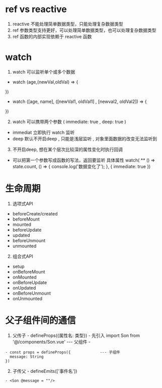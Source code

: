 # ref vs reactive

1. reactive 不能处理简单数据类型，只能处理复杂数据类型
2. ref 参数类型支持更好，可以处理简单数据类型，也可以处理复杂数据类型
3. ref 函数的内部实现依赖于 reactive 函数 

# watch

1. watch 可以监听单个或多个数据
  - watch (age,(newVal,oldVal) => {

  })
  - watch ([age, name], ([newVal1, oldVal1] , [newval2, oldVal2]) => {

  })

2. watch 可以携带两个参数 ( immediate: true  ,  deep: true )
  - immediat 立即执行 watch 监听
  - deep 默认不开启deep , 只能是浅层监听 , 对象里面数据的改变无法监听到

3. 不开启deep, 想在某个层次比较深的属性变化时执行回调
  - 可以把第一个参数写成函数的写法，返回要监听 具体属性
        watch(
    **    () => state.count,
          () => {
        console.log('数据变化了');
      }, {
        immediate: true
      })

# 生命周期

1. 选项式API
  - beforeCreate/created
  - beforeMount
  - mounted
  - beforeUpdate
  - updated
  - beforeUnmount
  - unmounted
2. 组合式API
  - setup
  - onBeforeMount
  - onMounted
  - onBeforeUpdate
  - onUpdated
  - onBeforeUnmount
  - onUnmounted

  # 父子组件间的通信

  1. 父传子
    - defineProps({属性名: 类型})
    - 先引入 import Son from '@/components/Son.vue'  --- 父组件
    - <Son message = "这是父组件传来的数据"/>   

    - const props = defineProps({             --- 子组件
      message: String  
    }) 
  2. 子传父 
    - defineEmits(['事件名'])

    - <Son @message = ""/> 